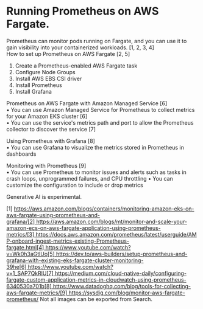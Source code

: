 # Running Prometheus on AWS Fargate. 

Prometheus can monitor pods running on Fargate, and you can use it to gain visibility into your containerized workloads. [1, 2, 3, 4]  
How to set up Prometheus on AWS Fargate [2, 5]  
1. Create a Prometheus-enabled AWS Fargate task 
2. Configure Node Groups 
3. Install AWS EBS CSI driver 
4. Install Prometheus 
5. Install Grafana 

Prometheus on AWS Fargate with Amazon Managed Service [6]  
• You can use Amazon Managed Service for Prometheus to collect metrics for your Amazon EKS cluster [6]  
• You can use the service's metrics path and port to allow the Prometheus collector to discover the service [7]  

Using Prometheus with Grafana [8]  
• You can use Grafana to visualize the metrics stored in Prometheus in dashboards 

Monitoring with Prometheus [9]  
• You can use Prometheus to monitor issues and alerts such as tasks in crash loops, unprogrammed failures, and CPU throttling 
• You can customize the configuration to include or drop metrics 


Generative AI is experimental.

[1] https://aws.amazon.com/blogs/containers/monitoring-amazon-eks-on-aws-fargate-using-prometheus-and-grafana/[2] https://aws.amazon.com/blogs/mt/monitor-and-scale-your-amazon-ecs-on-aws-fargate-application-using-prometheus-metrics/[3] https://docs.aws.amazon.com/prometheus/latest/userguide/AMP-onboard-ingest-metrics-existing-Prometheus-fargate.html[4] https://www.youtube.com/watch?v=Wk0h3aGtlUo[5] https://dev.to/aws-builders/setup-prometheus-and-grafana-with-existing-eks-fargate-cluster-monitoring-39he[6] https://www.youtube.com/watch?v=1_SAP7QkRlU[7] https://medium.com/cloud-native-daily/configuring-fargate-custom-application-metrics-in-cloudwatch-using-prometheus-6340530a701b[8] https://www.datadoghq.com/blog/tools-for-collecting-aws-fargate-metrics/[9] https://sysdig.com/blog/monitor-aws-fargate-prometheus/
Not all images can be exported from Search.
